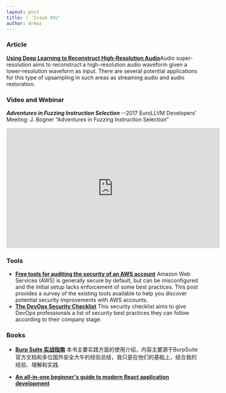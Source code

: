 ```yaml
---
layout: post
title: ! 'Issue #02'
author: drewz
---
```


### Article
[**Using Deep Learning to Reconstruct High-Resolution Audio**](https://blog.insightdatascience.com/using-deep-learning-to-reconstruct-high-resolution-audio-29deee8b7ccd)Audio super-resolution aims to reconstruct a high-resolution audio waveform given a lower-resolution waveform as input. There are several potential applications for this type of upsampling in such areas as streaming audio and audio restoration.


### Video and Webinar
***Adventures in Fuzzing Instruction Selection*** --2017 EuroLLVM Developers’ Meeting: J. Bogner “Adventures in Fuzzing Instruction Selection”
<iframe width="560" height="315" src="https://www.youtube.com/embed/UBbQ_s6hNgg" frameborder="0" allowfullscreen></iframe>


### Tools

- [**Free tools for auditing the security of an AWS account**](https://summitroute.com/blog/2017/05/30/free_tools_for_auditing_the_security_of_an_aws_account/) Amazon Web Services (AWS) is generally secure by default, but can be misconfigured and the initial setup lacks enforcement of some best practices. This post provides a survey of the existing tools available to help you discover potential security improvements with AWS accounts.
- [**The DevOps Security Checklist**](https://devops-security-checklist.sqreen.io/) This security checklist aims to give DevOps professionals a list of security best practices they can follow according to their company stage.

### Books
- [**Burp Suite 实战指南**](https://www.gitbook.com/book/t0data/burpsuite/details) 本书主要实践方面的使用介绍，内容主要源于BurpSuite官方文档和多位国外安全大牛的经验总结，我只是在他们的基础上，结合我的经验、理解和实践.

- [**An all-in-one beginner's guide to modern React application development**](http://www.react.express/)
